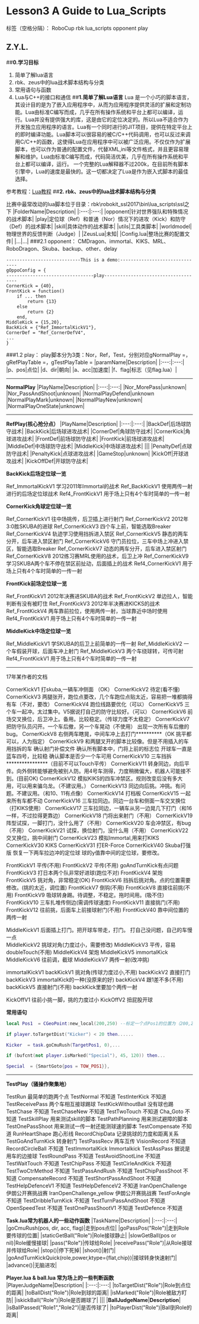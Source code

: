 ﻿# Lesson3 A Guide to Lua_Scripts

标签（空格分隔）： RoboCup rbk lua_scripts opponent play 

Z.Y.L.
---
##**0.学习目标**

 1. 简单了解lua语言
 2. rbk、zeus中的lua战术脚本结构与分类
 2. 常用语句与函数
 3. Lua与C++的接口和通信
##**1.简单了解Lua语言**
Lua 是一个小巧的脚本语言，其设计目的是为了嵌入应用程序中，从而为应用程序提供灵活的扩展和定制功能。Lua由标准C编写而成，几乎在所有操作系统和平台上都可以编译，运行。Lua并没有提供强大的库，这是由它的定位决定的。所以Lua不适合作为开发独立应用程序的语言。Lua有一个同时进行的JIT项目，提供在特定平台上的即时编译功能。Lua脚本可以很容易的被C/C++代码调用，也可以反过来调用C/C++的函数，这使得Lua在应用程序中可以被广泛应用。不仅仅作为扩展脚本，也可以作为普通的配置文件，代替XML,ini等文件格式，并且更容易理解和维护。Lua由标准C编写而成，代码简洁优美，几乎在所有操作系统和平台上都可以编译，运行。 一个完整的Lua解释器不过200k，在目前所有脚本引擎中，Lua的速度是最快的。这一切都决定了Lua是作为嵌入式脚本的最佳选择。

参考教程：[Lua教程][1]
##**2. rbk、zeus中的lua战术脚本结构与分类**

比赛中最常改动的lua脚本位于目录：rbk\robokit_ssl2017\bin\lua_scripts\ssl之下
|FolderName|Description|
|:---:|:---:|
|opponent|针对世界强队和特殊情况的战术脚本|
|play|定位球（Ref）和普通（Nor）情况下的进攻（Kick）和防守（Def）的战术脚本|
|skill|具体动作的战术脚本|
|utils|工具类脚本|
|worldmodel|物理世界的反馈判断（Judge）|
|ZeusLua|未知|
|Config.lua|整场比赛的配置文件|
|...|...|
###2.1 opponent：
CMDragon、immortal、KIKS、MRL、RoboDragon、Skuba、backup、other、delay
```
----------------------------This is a demo:-------------------------------
gOppoConfig = {
---------------------------------play-------------------------------------
CornerKick = {40},
FrontKick = function()
    if ... then 
        return {13}
    else 
        return {2}
    end,
MiddleKick = {15,20},
BackKick = {"Ref_ImmortalKickV1"},
CornerDef = "Ref_CornerDefV4",
...
}
```
###1.2 play：
play脚本分为3类：Nor，Ref，Test，分别对应gNormalPlay =，gRefPlayTable =，gTestPlayTable =
|paramName|Description|
|:---:|:---:|
|p、pos|点位|
|d、dir|朝向|
|a、acc|加速度|
|f、flag|标志（见flag.lua）|


----------
**NormalPlay**
|PlayName|Description|
|:---:|:---:|
|Nor_MorePass|unknown|
|Nor_PassAndShoot|unknown|
|NormalPlayDefend|unknown
|NormalPlayMark|unknown|
|NormalPlayNew|unknown|
|NormalPlayOneState|unknown|


----------
**RefPlay(核心抢分点）**
|PlayName|Description|
|:---:|:---:|
|BackDef|后场球防守战术|
|BackKick|后场球进攻战术|
|CornerDef|角球防守战术|
|CornerKick|角球进攻战术|
|FrontDef|前场球防守战术|
|FrontKick|前场球进攻战术|
|MiddleDef|中场球防守战术|
|MiddleKick|中场球进攻战术|
|||
|PenaltyDef|点球防守战术|
|PenaltyKick|点球进攻战术|
|GameStop|unknown|
|KickOff|开球进攻战术|
|KickOffDef|开球防守战术|

**BackKick后场定位球一览**

Ref_ImmortalKickV1	学习2011年Immortal的战术
Ref_BackKickV1		使用两传一射进行的后场定位球战术
Ref4_FrontKickV1 	用于场上只有4个车时简单的一传一射

**CornerKick角球定位球一览**

Ref_CornerKickV1    往中场挑传，后卫插上进行射门
Ref_CornerKickV2    2012年3:0胜SKUBA的进球
Ref_CornerKickV3    四个车上前，智能选取Breaker
Ref_CornerKickV4    轨迹学习使用挡拆进入禁区
Ref_CornerKickV5    静态的两车分开，后车进入禁区射门
Ref_CornerKickV6    守门员拉位，三车中场上冲进入禁区，智能选取Breaker
Ref_CornerKickV7    动态的两车分开，后车进入禁区射门
Ref_CornerKickV8	2012练习赛MRL使用的战术，后卫上冲
Ref_CornerKickV9	学习SKUBA两个车不停在禁区前扯动，后面插上的战术
Ref4_CornerKickV1	用于场上只有4个车时简单的一传一射

**FrontKick前场定位球一览**

Ref_FrontKickV1		2012年决赛进SKUBA的战术
Ref_FrontKickV2 	单边拉人，智能判断有没有被盯住
Ref_FrontKickV3 	2012年半决赛进KICKS的战术
Ref_FrontKickV4		两车靠前拉位，使用两传一射，当球靠近中场时使用
Ref4_FrontKickV1	用于场上只有4个车时简单的一传一射

**MiddleKick中场定位球一览**

Ref_MiddleKickV1	学SKUBA的后卫上前简单的一传一射
Ref_MiddleKickV2	一个车假装开球，后面车冲上射门
Ref_MiddleKickV3	两个车绕球转，可传可射
Ref4_FrontKickV1	用于场上只有4个车时简单的一传一射


----------
17年某作者的文档

CornerKickV1 打skuba,一辆车冲侧面 （OK）
CornerKickV2 待定(看不懂)
CornerKickV3 两腿张开，跑位点要改，几个车跑位点贴太近，容易把一堆都搞得有车（不对，要改）
CornerKickV4 跑位线路要优化（可以）
CornerKickV5 三个车一起冲。太过集中。V5据说打自己的防守比较好。（可以）
CornerKickV6 前场交叉换位，后卫冲上。备用。比较稳定。（传球力度不太稳定）
CornerKickV7 把防守队员闪开。一个车后撤，另一个车晃动（不使用）
出现一次所有车后撤的bug。
CornerKickV8 右侧两车瞎晃，中间车冲上去打门**********（OK 挑平都可以，人为指定）
CornerKickV9 和两腿叉开的脚本比较像。但是不用插入的车用挡拆的车
确认射门补偿文件
确认所有脚本中，门将上前的标志位 
开球车一直是蓝车四号，比较稳
确认脚本是否少一个车可用
CornerKickV10	三车挡拆 ****************（目前不可以Touch平传）
CornerKickV11	转身同边，向后平传。向外侧转能够避免被别人防。用4号车测得，力度稍微偏大，机器人可能接不到。(目前OK)
CornerKickV12	模拟KIKS的四车冲禁区。规则改变后没有多大用，可以用来骗乌龙。（不建议用。）
CornerKickV13	同边向后挑。冲挑。有问题。不建议用。（和10、11有点像）
CornerKickV14	打档板
CornerKickV15	一起来所有车都不动
CornerKickV16	三车拉同边。同边一台车和侧面一车交叉换位（打KIKS使用）
CornerKickV17	三车拉同边，一辆车从另一边晃几下打门（和16一样，不过拉得更靠边）
CornerKickV18	门将出来射门（不用）
CornerKickV19	阵型试探，一脚打门，没什么用了（不用）
CornerKickV20	车会冲禁区，有bug（不用）
CornerKickV21	试探，换位射门，没什么用（不用）
CornerKickV22	交叉换位，挑中间射门
CornerKickV23   模拟Immortal,用来打KIKS
CornerKickV30	KIKS
CornerKickV31	打ER-Force
CornerKickV40 	Skuba打强版
恢复一下两车拉边冲的定位球
球的y值靠中间的定位球，要修改。

FrontKickV1	平传(不用)
FrontKickV2	平传(不用)
goAndTurnKick有点问题
FrontKickV3	  打日本两个队非常好进球(跑位不对)	
FrontKickV4	  架炮
FrontKickV5	  挑对角，非常稳定(OK)
FrontKickV6	  挡拆后挑对角。点的位置需要修改。(挑的太近，调位置)
FrontKickV7	  倒钩(不用)
FrontKickV8	  直接往前挑(不用)
FrontKickV9	  吸球转身踢。待调整，不稳定。拖时间用。(吸不住)
FrontKickV10  三车扎堆传侧边(需调传球速度)
FrontKickV11  直接挑门(不用)
FrontKickV12  往前挑，后面车上前接球射门(不用)
FrontKickV40  靠中间位置的两传一射

MiddleKickV1	后面插上打门。把开球车带走，打门。	打自己没问题，自己的车慢一点				
MiddleKickV2	挑球对角(力度过小，需要修改)
MiddleKickV3	平传，容易doubleTouch(不用)
MiddleKickV4	架炮
MiddleKickV5	immortalKick
MiddleKickV6	往前调，截球
MiddleKickV7    两传一射(改冲挑)

immortalKickV1
backKickV1	挑对角(传球力度过小,不用)
backKickV2	直接打门
backKickV3	immortalKick的一种(没原来的好)
backKickV4  跟1差不多(不用)
backKickV5  直接射门(不用)
backKick里要加个两传一射

KickOffV1	往前小挑一脚，挑的力度过小
KickOffV2	扭屁股开球

**常用语句**

```lua
local Pos1  = CGeoPoint:new_local(200,250) --标定一个点Pos1的位置为（200,250）

if player.toTargetDist("Kicker") < 20 then......

Kicker  = task.goCmuRush(TargetPos1, 0),...

if (bufcnt(not player.isMarked("Special"), 45, 120)) then...

Special  = {SmartGoto{pos = TOW_POS1}},

```


----------
**TestPlay（骚操作聚集地）**

TestRun 最简单的跑两个点
TestNormal 不知道
TestInterKick 不知道
TestReceivePass 两个车相互接球踢球
TestKickWithoutBall 没有球也踢
TestChase 不知道
TestChaseNew 不知道
TestTwoTouch 不知道
Cha_Goto 不知道
TestSkillPlay 用来测试skill的脚本
TestPathPlanning 用来测试避障的脚本
TestOnePassShoot 用来测试一传一射还能测球速的脚本
TestCompensate 不知道
RunHeartShape 跑心形线
RecordChipData 记录挑球的力度和距离关系
TestGoAndTurnKick 转身射门
TestPassRecv 两车互传
VisionRecord 不知道
RecordCircleBall 不知道
TestImmortalKick Immortalkick
TestAssPass 据说是用车的边接球
TestRoundPass 不知道
TestAvoidShootLine 不知道
TestWaitTouch 不知道
TestChipPass 不知道
TestCirleAndKick 不知道
TestTwoCtrMethod 不知道
TestPassAndRush 不知道
TestChipPassShoot 不知道
CompensateRecord 不知道
TestShortPassAndShoot 不知道
TestHelpDefenceV1 不知道
TestHelpDefenceV2 不知道
IranOpenChallenge 伊朗公开赛挑战赛
IranOpenChallenge_yellow 伊朗公开赛挑战赛
TestForAngle 不知道
TestDribbleTurnKick 不知道
TestTurnPassAndShoot 不知道
OpenSpeedTest 不知道
TestOnePassShootV1 不知道
TestDefence 不知道


**Task.lua常为机器人的一些动作函数**
|TaskName|Description|
|:---:|:---:|
|goCmuRush(pos, dir, acc, flag)|走到pos点位|
|goPassPos("Role")|走到Role要传球的位置|
|staticGetBall("Role")|Role接球静止|
|slowGetBall(pos or nil)|Role缓慢接球|
|pass("Role")|传球给Role|
|receivePass("Role")|从Role接球并传球给Role|
|stop()|停下死掉|
|shoot()|射门|
|goAndTurnKickQuick(role,power,ktype={flat,chip})|接球转身快速射门|
|advance()|无脑进攻|

**Player.lua & ball.lua 常为场上的一些判断函数**
|PlayerJudgeName|Description|
|:---:|:---:|
|toTargetDist("Role")|Role到点位的距离|
|toBallDist("Role")|Role到球的距离|
|isMarked("Role")|Role被敌方盯防|
|iskickBall("Role")|Role是否踢球了|
|||
|**BallJudgeName**|**Description**|
|isBallPassed("Role1","Role2")|是否传球了|
|toPlayerDist("Role")|Ball到Role的距离|

  [1]: http://www.runoob.com/lua/lua-tutorial.html